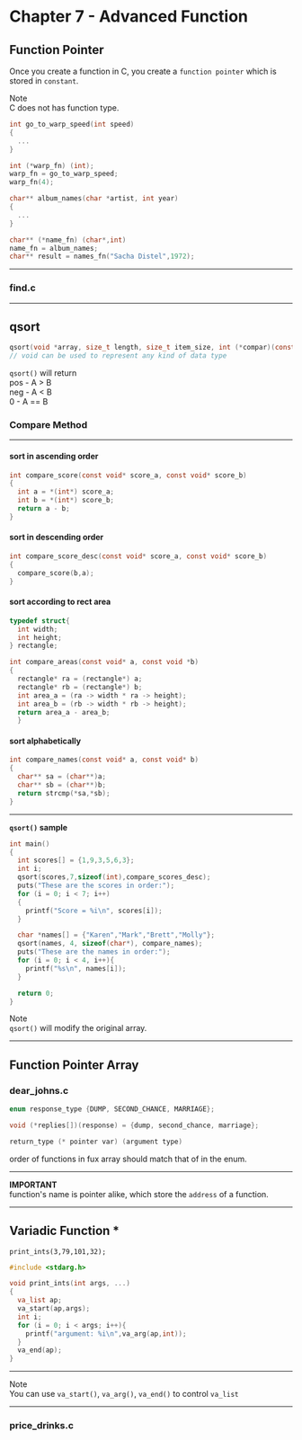 # Chapter 7 - Advanced Function

## Function Pointer

Once you create a function in C, you create a `function pointer` which is stored in `constant`.

Note  
C does not has function type.

```c
int go_to_warp_speed(int speed)
{
  ...
}

int (*warp_fn) (int);
warp_fn = go_to_warp_speed;
warp_fn(4);

char** album_names(char *artist, int year)
{
  ...
}

char** (*name_fn) (char*,int)
name_fn = album_names;
char** result = names_fn("Sacha Distel",1972);
```

---

### find.c

---

## qsort

```c
qsort(void *array, size_t length, size_t item_size, int (*compar)(const void *, const void *));
// void can be used to represent any kind of data type
```

`qsort()` will return  
pos - A > B  
neg - A < B  
0 - A == B

### Compare Method

---

#### sort in ascending order

```c
int compare_score(const void* score_a, const void* score_b)
{
  int a = *(int*) score_a;
  int b = *(int*) score_b;
  return a - b;
}
```

#### sort in descending order

```c
int compare_score_desc(const void* score_a, const void* score_b)
{
  compare_score(b,a);
}
```

#### sort according to rect area

```c
typedef struct{
  int width;
  int height;
} rectangle;

int compare_areas(const void* a, const void *b)
{
  rectangle* ra = (rectangle*) a;
  rectangle* rb = (rectangle*) b;
  int area_a = (ra -> width * ra -> height);
  int area_b = (rb -> width * rb -> height);
  return area_a - area_b;
  }
```

#### sort alphabetically

```c
int compare_names(const void* a, const void* b)
{
  char** sa = (char**)a;
  char** sb = (char**)b;
  return strcmp(*sa,*sb);
}
```

---

**`qsort()` sample**

```c
int main()
{
  int scores[] = {1,9,3,5,6,3};
  int i;
  qsort(scores,7,sizeof(int),compare_scores_desc);
  puts("These are the scores in order:");
  for (i = 0; i < 7; i++)
  {
    printf("Score = %i\n", scores[i]);
  }

  char *names[] = {"Karen","Mark","Brett","Molly"};
  qsort(names, 4, sizeof(char*), compare_names);
  puts("These are the names in order:");
  for (i = 0; i < 4, i++){
    printf("%s\n", names[i]);
  }

  return 0;
}
```

Note  
`qsort()` will modify the original array.

---

## Function Pointer Array

### dear_johns.c

```c
enum response_type {DUMP, SECOND_CHANCE, MARRIAGE};

void (*replies[])(response) = {dump, second_chance, marriage};

return_type (* pointer var) (argument type)
```

order of functions in fux array should match that of in the enum.

---

**IMPORTANT**  
function's name is pointer alike, which store the `address` of a function.

---

## Variadic Function *

`print_ints(3,79,101,32);`

```c
#include <stdarg.h>

void print_ints(int args, ...)
{
  va_list ap;
  va_start(ap,args);
  int i;
  for (i = 0; i < args; i++){
    printf("argument: %i\n",va_arg(ap,int));
  }
  va_end(ap);
}
```

---

Note  
You can use `va_start()`, `va_arg()`, `va_end()` to control `va_list`

---

### price_drinks.c
